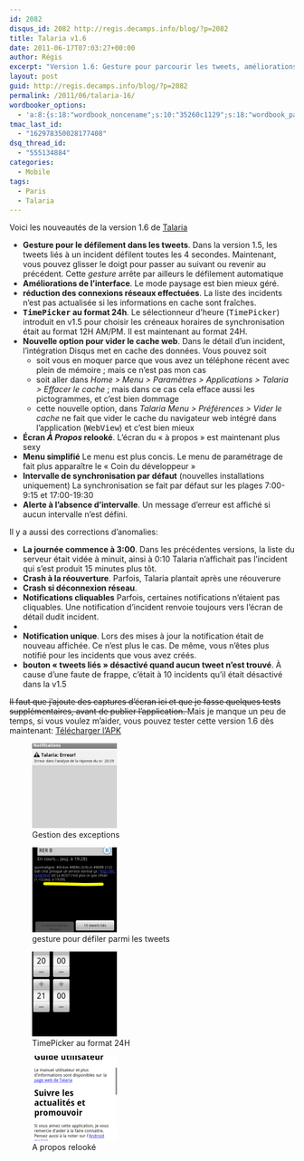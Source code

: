 ```yaml
---
id: 2082
disqus_id: 2082 http://regis.decamps.info/blog/?p=2082
title: Talaria v1.6
date: 2011-06-17T07:03:27+00:00
author: Régis
excerpt: "Version 1.6: Gesture pour parcourir les tweets, améliorations de l'interface, optimisations et corrections de bug. Version 1.6 bientôt sur l'Android market. Bêta téléchargeable dès maintenant!"
layout: post
guid: http://regis.decamps.info/blog/?p=2082
permalink: /2011/06/talaria-16/
wordbooker_options:
  - 'a:8:{s:18:"wordbook_noncename";s:10:"35260c1129";s:18:"wordbook_page_post";s:4:"-100";s:18:"wordbook_orandpage";s:1:"2";s:23:"wordbook_default_author";s:1:"1";s:23:"wordbook_extract_length";s:3:"256";s:19:"wordbook_actionlink";s:3:"300";s:18:"wordbook_attribute";s:0:"";s:29:"wordbooker_status_update_text";s:33:"New blog post :  %title% - %link%";}'
tmac_last_id:
  - "162978350028177408"
dsq_thread_id:
  - "555134884"
categories:
  - Mobile
tags:
  - Paris
  - Talaria
---
```

Voici les nouveautés de la version 1.6 de [Talaria](http://regis.decamps.info/blog/projects/incidents-transports/)

  * **Gesture pour le défilement dans les tweets**. Dans la version 1.5, les tweets liés à un incident défilent toutes les 4 secondes. Maintenant, vous pouvez glisser le doigt pour passer au suivant ou revenir au précédent. Cette _gesture_ arrête par ailleurs le défilement automatique
  * **Améliorations de l’interface**. Le mode paysage est bien mieux géré.
  * **réduction des connexions réseaux effectuées**. La liste des incidents n’est pas actualisée si les informations en cache sont fraîches.
  * **<tt>TimePicker</tt> au format 24h**. Le sélectionneur d’heure (<tt>TimePicker</tt>) introduit en v1.5 pour choisir les créneaux horaires de synchronisation était au format 12H AM/PM. Il est maintenant au format 24H.
  * **Nouvelle option pour vider le cache web**. Dans le détail d’un incident, l’intégration Disqus met en cache des données. Vous pouvez soit 
      * soit vous en moquer parce que vous avez un téléphone récent avec plein de mémoire ; mais ce n’est pas mon cas
      * soit aller dans _Home > Menu > Paramètres > Applications > Talaria > Effacer le cache_ ; mais dans ce cas cela efface aussi les pictogrammes, et c’est bien dommage
      * cette nouvelle option, dans _Talaria Menu > Préférences > Vider le cache_ ne fait que vider le cache du navigateur web intégré dans l’application (<tt>WebView</tt>) et c’est bien mieux
  * **Écran _À Propos_ relooké**. L’écran du « à propos » est maintenant plus sexy
  * **Menu simplifié** Le menu est plus concis. Le menu de paramétrage de fait plus apparaître le « Coin du développeur »
  * **Intervalle de synchronisation par défaut** (nouvelles installations uniquement) La synchronisation se fait par défaut sur les plages 7:00-9:15 et 17:00-19:30
  * **Alerte à l’absence d’intervalle**. Un message d’erreur est affiché si aucun intervalle n’est défini.

Il y a aussi des corrections d’anomalies:

  * **La journée commence à 3:00**. Dans les précédentes versions, la liste du serveur était vidée à minuit, ainsi à 0:10 Talaria n’affichait pas l’incident qui s’est produit 15 minutes plus tôt.
  * **Crash à la réouverture**. Parfois, Talaria plantait après une réouverure
  * **Crash si déconnexion réseau**. 
  * **Notifications cliquables** Parfois, certaines notifications n’étaient pas cliquables. Une notification d’incident renvoie toujours vers l’écran de détail dudit incident.
  * 
  * **Notification unique**. Lors des mises à jour la notification était de nouveau affichée. Ce n’est plus le cas. De même, vous n’êtes plus notifié pour les incidents que vous avez créés.
  * **bouton « tweets liés » désactivé quand aucun tweet n’est trouvé**. À cause d’une faute de frappe, c’était à 10 incidents qu’il était désactivé dans la v1.5

<strike>Il faut que j’ajoute des captures d’écran ici et que je fasse quelques tests supplémentaires, avant de publier l’application. </strike>Mais je manque un peu de temps, si vous voulez m’aider, vous pouvez tester cette version 1.6 dès maintenant: [Télécharger l’APK](http://goo.gl/zeH6B)

<div id='gallery-7' class='gallery galleryid-2082 gallery-columns-3 gallery-size-thumbnail'>
  <figure class='gallery-item'> 
  
  <div class='gallery-icon portrait'>
    <a href='http://regis.decamps.info/blog/2011/06/talaria-16/device-10/'><img width="150" height="150" src="/blog/wp-content/uploads/2011/06/device8-150x150.png" class="attachment-thumbnail size-thumbnail" alt="Capture d&#039;écran" aria-describedby="gallery-7-2092" /></a>
  </div><figcaption class='wp-caption-text gallery-caption' id='gallery-7-2092'> Gestion des exceptions </figcaption></figure><figure class='gallery-item'> 
  
  <div class='gallery-icon portrait'>
    <a href='http://regis.decamps.info/blog/2011/06/talaria-16/device-11/'><img width="150" height="150" src="/blog/wp-content/uploads/2011/06/device9-150x150.png" class="attachment-thumbnail size-thumbnail" alt="Capture d&#039;écran" aria-describedby="gallery-7-2093" /></a>
  </div><figcaption class='wp-caption-text gallery-caption' id='gallery-7-2093'> gesture pour défiler parmi les tweets </figcaption></figure><figure class='gallery-item'> 
  
  <div class='gallery-icon portrait'>
    <a href='http://regis.decamps.info/blog/2011/06/talaria-16/device-12/'><img width="150" height="150" src="/blog/wp-content/uploads/2011/06/device10-150x150.png" class="attachment-thumbnail size-thumbnail" alt="Capture d&#039;écran" aria-describedby="gallery-7-2094" /></a>
  </div><figcaption class='wp-caption-text gallery-caption' id='gallery-7-2094'> TimePicker au format 24H </figcaption></figure><figure class='gallery-item'> 
  
  <div class='gallery-icon portrait'>
    <a href='http://regis.decamps.info/blog/2011/06/talaria-16/device-13/'><img width="150" height="150" src="/blog/wp-content/uploads/2011/06/device11-150x150.png" class="attachment-thumbnail size-thumbnail" alt="Capture d&#039;écran" aria-describedby="gallery-7-2095" /></a>
  </div><figcaption class='wp-caption-text gallery-caption' id='gallery-7-2095'> A propos relooké </figcaption></figure>
</div>
